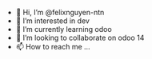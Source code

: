 - 👋 Hi, I’m @felixnguyen-ntn
- 👀 I’m interested in dev
- 🌱 I’m currently learning odoo
- 💞️ I’m looking to collaborate on odoo 14
- 📫 How to reach me ...

<!---
felixnguyen-ntn/felixnguyen-ntn is a ✨ special ✨ repository because its `README.md` (this file) appears on your GitHub profile.
You can click the Preview link to take a look at your changes.
--->
